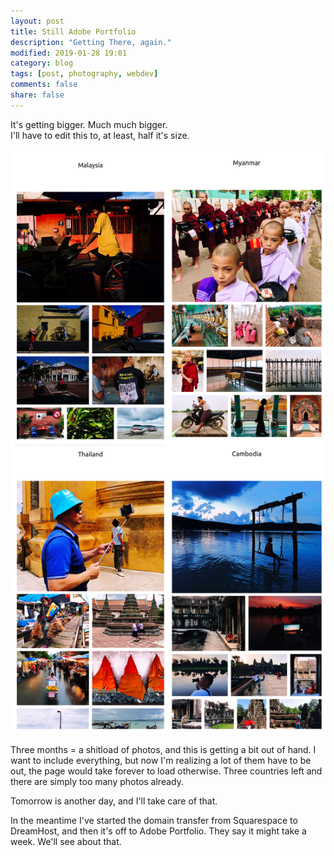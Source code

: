```yaml
---
layout: post
title: Still Adobe Portfolio
description: "Getting There, again."
modified: 2019-01-28 19:01
category: blog
tags: [post, photography, webdev]
comments: false
share: false
---
```


It's getting bigger. Much much bigger.  
I'll have to edit this to, at least, half it's size.  

![](https://raw.githubusercontent.com/maique/xanatoNet/master/docs/images/iphone-composite.jpg)

Three months = a shitload of photos, and this is getting a bit out of hand. I want to include everything, but now I'm realizing a lot of them have to be out, the page would take forever to load otherwise. Three countries left and there are simply too many photos already. 

Tomorrow is another day, and I'll take care of that. 

In the meantime I've started the domain transfer from Squarespace to DreamHost, and then it's off to Adobe Portfolio. They say it might take a week. We'll see about that. 
